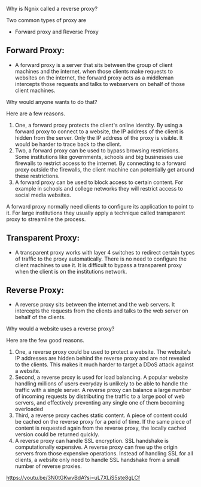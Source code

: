 Why is Ngnix called a reverse proxy?

Two common types of proxy are 
* Forward proxy and Reverse Proxy

Forward Proxy:
--------------
* A forward proxy is a server that sits between the group of client machines and the internet. when those clients make requests to websites on the internet, the forward proxy acts as a middleman intercepts those requests and talks to webservers on behalf of those client machines.

Why would anyone wants to do that?

Here are a few reasons.
1. One, a forward proxy protects the client's online identity. By using a forward proxy to connect to a website, the IP address  of the client is hidden from the server. Only the IP address of the proxy is visible. It would be harder to trace back to the client. 
2. Two, a forward proxy can be used to bypass browsing restrictions. Some institutions like governments, schools and big businesses use firewalls to restrict access to the internet. By connecting to a forward proxy outside the firewalls, the client machine can potentially get around these restrictions.
3. A forward proxy can be used to block access to certain content. For example in schools and college networks they will restrict access to social media websites.

A forward proxy normally need clients to configure its application to point to it. For large institutions they usually apply a technique called transparent proxy to streamline the process.

Transparent Proxy:
-----------------
* A transparent proxy works with layer 4 switches to redirect certain types of traffic to the proxy automatically. There is no need to configure the client machines to use it. It is difficult to bypass a transparent proxy when the client is on the institutions network.

Reverse Proxy:
--------------
* A reverse proxy sits between the internet and the web servers. It intercepts the requests from the clients and talks to the web server on behalf of the clients. 

Why would a website uses a reverse proxy?

Here are the few good reasons.
1. One, a reverse proxy could be used to protect a website. The website's IP addresses are hidden behind the reverse proxy and are not revealed to the clients. This makes it much harder to target a DDoS attack against a website.
2. Second, a reverse proxy is used for load balancing. A popular website handling millions of users everyday is unlikely to be able to handle the traffic with a single server. A reverse proxy can balance a large number of incoming requests by distributing the traffic to a large pool of web servers, and effectively preventing any single one of them becoming overloaded
3. Third, a reverse proxy caches static content. A piece of content could be cached on the reverse proxy for a perid of time. If the same piece of content is requested again from the reverse proxy, the locally cached version could be returned quickly. 
4. A reverse proxy can handle SSL encryption. SSL handshake is computationally expensive. A reverse proxy can free up the origin servers from those expensive operations. Instead of handling SSL for all clients, a website only need to handle SSL handshake from a small number of reverse proxies.

https://youtu.be/3N0tGKwvBdA?si=uL7XLiS5ste8gLCf